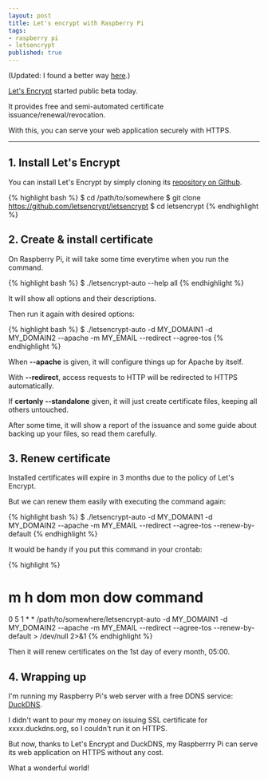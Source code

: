 ```yaml
---
layout: post
title: Let's encrypt with Raspberry Pi
tags:
- raspberry pi
- letsencrypt
published: true
---
```


(Updated: I found a better way [here](http://blog.meinside.pe.kr/Lets-Encrypt-with-Go-ACME-Client-Utilities/).)

[Let's Encrypt](https://letsencrypt.org/) started public beta today.

It provides free and semi-automated certificate issuance/renewal/revocation.

With this, you can serve your web application securely with HTTPS.

----

## 1. Install Let's Encrypt

You can install Let's Encrypt by simply cloning its [repository on Github](https://github.com/letsencrypt/letsencrypt).

{% highlight bash %}
$ cd /path/to/somewhere
$ git clone https://github.com/letsencrypt/letsencrypt
$ cd letsencrypt
{% endhighlight %}

## 2. Create & install certificate

On Raspberry Pi, it will take some time everytime when you run the command.

{% highlight bash %}
$ ./letsencrypt-auto --help all
{% endhighlight %}

It will show all options and their descriptions.

Then run it again with desired options:

{% highlight bash %}
$ ./letsencrypt-auto -d MY_DOMAIN1 -d MY_DOMAIN2 --apache -m MY_EMAIL --redirect --agree-tos
{% endhighlight %}

When **--apache** is given, it will configure things up for Apache by itself.

With **--redirect**, access requests to HTTP will be redirected to HTTPS automatically.

If **certonly --standalone** given, it will just create certificate files, keeping all others untouched.

After some time, it will show a report of the issuance and some guide about backing up your files, so read them carefully.

## 3. Renew certificate

Installed certificates will expire in 3 months due to the policy of Let's Encrypt.

But we can renew them easily with executing the command again:

{% highlight bash %}
$ ./letsencrypt-auto -d MY_DOMAIN1 -d MY_DOMAIN2 --apache -m MY_EMAIL --redirect --agree-tos --renew-by-default
{% endhighlight %}

It would be handy if you put this command in your crontab:

{% highlight %}
# m h  dom mon dow   command
0 5 1 * * /path/to/somewhere/letsencrypt-auto -d MY_DOMAIN1 -d MY_DOMAIN2 --apache -m MY_EMAIL --redirect --agree-tos --renew-by-default > /dev/null 2>&1
{% endhighlight %}

Then it will renew certificates on the 1st day of every month, 05:00.

## 4. Wrapping up

I'm running my Raspberry Pi's web server with a free DDNS service: [DuckDNS](http://www.duckdns.org/).

I didn't want to pour my money on issuing SSL certificate for xxxx.duckdns.org, so I couldn't run it on HTTPS.

But now, thanks to Let's Encrypt and DuckDNS, my Raspberrry Pi can serve its web application on HTTPS without any cost.

What a wonderful world!

